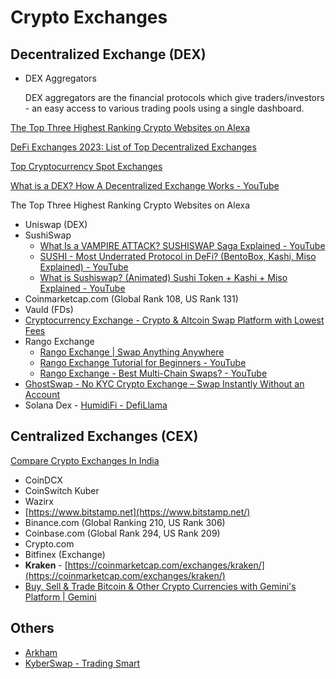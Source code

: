 # Crypto Exchanges

## Decentralized Exchange (DEX)

- DEX Aggregators

    DEX aggregators are the financial protocols which give traders/investors - an easy access to various trading pools using a single dashboard.

[The Top Three Highest Ranking Crypto Websites on Alexa](https://medium.com/@BountyBase/the-top-three-highest-ranking-crypto-websites-on-alexa-2a0afb0dbe61)

[DeFi Exchanges 2023: List of Top Decentralized Exchanges](https://milkroad.com/exchanges)

[Top Cryptocurrency Spot Exchanges](https://coinmarketcap.com/rankings/exchanges)

[What is a DEX? How A Decentralized Exchange Works - YouTube](https://www.youtube.com/watch?v=2tTVJL4bpTU)

The Top Three Highest Ranking Crypto Websites on Alexa

- Uniswap (DEX)
- SushiSwap
    - [What Is a VAMPIRE ATTACK? SUSHISWAP Saga Explained - YouTube](https://www.youtube.com/watch?v=UFjXwrCGuog&ab_channel=Finematics)
    - [SUSHI - Most Underrated Protocol in DeFi? (BentoBox, Kashi, Miso Explained) - YouTube](https://www.youtube.com/watch?v=Cbtvc8Eso_g)
    - [What is Sushiswap? (Animated) Sushi Token + Kashi + Miso Explained - YouTube](https://www.youtube.com/watch?v=NTYbVnENeVo)
- Coinmarketcap.com (Global Rank 108, US Rank 131)
- Vauld (FDs)
- [Cryptocurrency Exchange - Crypto & Altcoin Swap Platform with Lowest Fees](https://changelly.com/)
- Rango Exchange
	- [Rango Exchange \| Swap Anything Anywhere](https://rango.exchange/)
	- [Rango Exchange Tutorial for Beginners - YouTube](https://www.youtube.com/watch?v=PG3lKaQL-ZE)
	- [Rango Exchange - Best Multi-Chain Swaps? - YouTube](https://www.youtube.com/watch?v=S1lF5pqJfgw)
- [GhostSwap - No KYC Crypto Exchange – Swap Instantly Without an Account](https://ghostswap.io/)
- Solana Dex - [HumidiFi - DefiLlama](https://defillama.com/protocol/humidifi)

## Centralized Exchanges (CEX)

[Compare Crypto Exchanges In India](https://www.forbes.com/advisor/in/investing/cryptocurrency/best-crypto-exchange-in-india/)

- CoinDCX
- CoinSwitch Kuber
- Wazirx
- [https://www.bitstamp.net](https://www.bitstamp.net/)
- Binance.com (Global Ranking 210, US Rank 306)
- Coinbase.com (Global Rank 294, US Rank 209)
- Crypto.com
- Bitfinex (Exchange)
- **Kraken** - [https://coinmarketcap.com/exchanges/kraken/](https://coinmarketcap.com/exchanges/kraken/)
- [Buy, Sell & Trade Bitcoin & Other Crypto Currencies with Gemini's Platform | Gemini](https://www.gemini.com/)

## Others

- [Arkham](https://platform.arkhamintelligence.com/)
- [KyberSwap - Trading Smart](https://kyberswap.com/swap/polygon/wsteth-to-stmatic)
